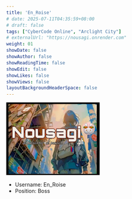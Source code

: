 ```yaml
---
title: 'En_Roise'
# date: 2025-07-11T04:35:59+08:00
# draft: false
tags: ["CyberCode Online", "Arclight City"]
# externalUrl: "https://nousagi.onrender.com"
weight: 01
showDate: false
showAuthor: false
showReadingTime: false
showEdit: false
showLikes: false
showViews: false
layoutBackgroundHeaderSpace: false
---
```


<img src="feature.jpg" width="250">

- Username: En_Roise
- Position: Boss
